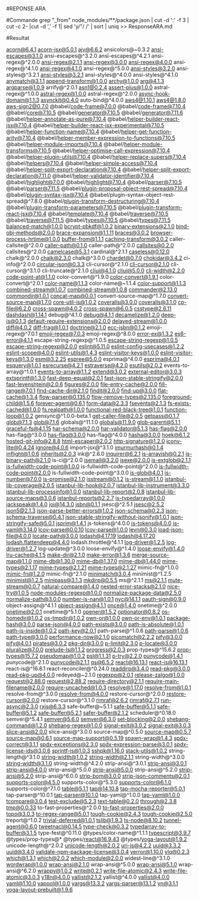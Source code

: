 #REPONSE ARA

#Commande
grep "_from" node_modules/**/package.json | cut -d ':' -f 3 | cut -c 2- |cut -d ',' -f 1| sed 'y/"/ /' | sort | uniq >> ResponseARA.md

#Resultat

 acorn@6.4.1 
 acorn-jsx@5.0.1 
 ajv@6.6.2 
 ansicolors@~0.3.2 
 ansi-escapes@3.1.0 
 ansi-escapes@^3.2.0 
 ansi-escapes@^4.2.1 
 ansi-regex@^2.0.0 
 ansi-regex@2.1.1 
 ansi-regex@3.0.0 
 ansi-regex@4.0.0 
 ansi-regex@^4.1.0 
 ansi-regex@4.1.0 
 ansi-regex@^5.0.0 
 ansi-styles@3.2.0 
 ansi-styles@^3.2.1 
 ansi-styles@3.2.1 
 ansi-styles@^4.0.0 
 ansi-styles@^4.1.0 
 anymatch@3.1.1 
 append-transform@1.0.0 
 archy@1.0.0 
 arg@4.1.3 
 argparse@1.0.9 
 arrify@^2.0.1 
 asn1@0.2.4 
 assert-plus@1.0.0 
 astral-regex@^1.0.0 
 astral-regex@1.0.0 
 astral-regex@^2.0.0 
 async-hook-domain@1.1.3 
 asynckit@0.4.0 
 auto-bind@^4.0.0 
 aws4@1.10.1 
 aws4@1.8.0 
 aws-sign2@0.7.0 
 @babel/code-frame@7.0.0 
 @babel/code-frame@7.10.4 
 @babel/core@7.10.5 
 @babel/generator@7.10.5 
 @babel/generator@7.11.6 
 @babel/helper-annotate-as-pure@7.10.4 
 @babel/helper-builder-react-jsx@7.10.4 
 @babel/helper-builder-react-jsx-experimental@7.10.5 
 @babel/helper-function-name@7.10.4 
 @babel/helper-get-function-arity@7.10.4 
 @babel/helper-member-expression-to-functions@7.10.5 
 @babel/helper-module-imports@7.10.4 
 @babel/helper-module-transforms@7.10.5 
 @babel/helper-optimise-call-expression@7.10.4 
 @babel/helper-plugin-utils@7.10.4 
 @babel/helper-replace-supers@7.10.4 
 @babel/helpers@7.10.4 
 @babel/helper-simple-access@7.10.4 
 @babel/helper-split-export-declaration@7.10.4 
 @babel/helper-split-export-declaration@7.11.0 
 @babel/helper-validator-identifier@7.10.4 
 @babel/highlight@7.0.0 
 @babel/highlight@7.10.4 
 @babel/parser@7.10.5 
 @babel/parser@7.11.5 
 @babel/plugin-proposal-object-rest-spread@7.10.4 
 @babel/plugin-syntax-jsx@7.10.4 
 @babel/plugin-syntax-object-rest-spread@^7.8.0 
 @babel/plugin-transform-destructuring@7.10.4 
 @babel/plugin-transform-parameters@7.10.5 
 @babel/plugin-transform-react-jsx@7.10.4 
 @babel/template@7.10.4 
 @babel/traverse@7.10.5 
 @babel/traverse@7.11.5 
 @babel/types@7.10.5 
 @babel/types@7.11.5 
 balanced-match@1.0.0 
 bcrypt-pbkdf@1.0.2 
 binary-extensions@2.1.0 
 bind-obj-methods@2.0.0 
 brace-expansion@1.1.11 
 braces@3.0.2 
 browser-process-hrtime@1.0.0 
 buffer-from@1.1.1 
 caching-transform@3.0.2 
 caller-callsite@^2.0.0 
 caller-path@0.1.0 
 caller-path@^2.0.0 
 callsites@0.2.0 
 callsites@^2.0.0 
 camelcase@5.3.1 
 cardinal@^2.1.1 
 caseless@0.12.0 
 chalk@^2.0.0 
 chalk@2.3.0 
 chalk@^3.0.0 
 chardet@0.7.0 
 chokidar@3.4.2 
 ci-info@^2.0.0 
 circular-json@0.3.3 
 cli-cursor@^2.1.0 
 cli-cursor@2.1.0 
 cli-cursor@^3.1.0 
 cli-truncate@^2.1.0 
 cliui@4.1.0 
 cliui@5.0.0 
 cli-width@2.2.0 
 code-point-at@1.1.0 
 color-convert@^1.9.0 
 color-convert@1.9.1 
 color-convert@^2.0.1 
 color-name@1.1.3 
 color-name@~1.1.4 
 color-support@1.1.3 
 combined-stream@1.0.7 
 combined-stream@1.0.8 
 commander@2.13.0 
 commondir@1.0.1 
 concat-map@0.0.1 
 convert-source-map@^1.7.0 
 convert-source-map@1.7.0 
 core-util-is@1.0.2 
 coveralls@3.0.0 
 coveralls@3.1.0 
 cp-file@6.2.0 
 cross-spawn@4.0.2 
 cross-spawn@6.0.5 
 csstype@2.6.11 
 dashdash@1.14.1 
 debug@^4.1.0 
 debug@4.1.1 
 decamelize@1.2.0 
 deep-is@0.1.3 
 default-require-extensions@2.0.0 
 delayed-stream@1.0.0 
 diff@4.0.2 
 diff-frag@1.0.1 
 doctrine@2.1.0 
 ecc-jsbn@0.1.2 
 emoji-regex@^7.0.1 
 emoji-regex@7.0.3 
 emoji-regex@^8.0.0 
 error-ex@1.3.2 
 es6-error@4.1.1 
 escape-string-regexp@^1.0.5 
 escape-string-regexp@1.0.5 
 escape-string-regexp@2.0.0 
 eslint@5.11.0 
 eslint-config-usecases@1.2.2 
 eslint-scope@4.0.0 
 eslint-utils@1.4.3 
 eslint-visitor-keys@1.0.0 
 eslint-visitor-keys@1.3.0 
 esm@3.2.25 
 espree@5.0.0 
 esprima@^4.0.0 
 esprima@4.0.1 
 esquery@1.0.1 
 esrecurse@4.2.1 
 estraverse@4.2.0 
 esutils@2.0.2 
 events-to-array@^1.0.1 
 events-to-array@1.1.2 
 extend@3.0.2 
 external-editor@3.0.3 
 extsprintf@1.3.0 
 fast-deep-equal@2.0.1 
 fast-json-stable-stringify@2.0.0 
 fast-levenshtein@2.0.6 
 figures@2.0.0 
 file-entry-cache@2.0.0 
 fill-range@7.0.1 
 find-cache-dir@2.1.0 
 findit@2.0.0 
 find-up@3.0.0 
 flat-cache@1.3.4 
 flow-parser@0.135.0 
 flow-remove-types@2.135.0 
 foreground-child@1.5.6 
 forever-agent@0.6.1 
 form-data@2.3.3 
 fsevents@2.1.3 
 fs-exists-cached@1.0.0 
 fs.realpath@1.0.0 
 functional-red-black-tree@1.0.1 
 function-loop@1.0.2 
 gensync@^1.0.0-beta.1 
 get-caller-file@2.0.5 
 getpass@0.1.7 
 glob@7.1.3 
 glob@7.1.6 
 globals@^11.1.0 
 globals@11.9.0 
 glob-parent@5.1.1 
 graceful-fs@4.1.15 
 har-schema@2.0.0 
 har-validator@5.1.3 
 has-flag@2.0.0 
 has-flag@^3.0.0 
 has-flag@3.0.0 
 has-flag@^4.0.0 
 hasha@3.0.0 
 hoek@6.1.2 
 hosted-git-info@2.8.8 
 html-escaper@2.0.2 
 http-signature@1.2.0 
 iconv-lite@0.4.24 
 ignore@4.0.6 
 import-jsx@^3.1.0 
 imurmurhash@0.1.4 
 inflight@1.0.6 
 inherits@2.0.3 
 ink@^2.6.0 
 inquirer@6.2.1 
 is-arrayish@0.2.1 
 is-binary-path@2.1.0 
 is-ci@^2.0.0 
 isemail@3.2.0 
 isexe@2.0.0 
 is-extglob@2.1.1 
 is-fullwidth-code-point@1.0.0 
 is-fullwidth-code-point@^2.0.0 
 is-fullwidth-code-point@2.0.0 
 is-fullwidth-code-point@^3.0.0 
 is-glob@4.0.1 
 is-number@7.0.0 
 is-promise@2.1.0 
 isstream@0.1.2 
 is-stream@1.1.0 
 istanbul-lib-coverage@2.0.5 
 istanbul-lib-hook@2.0.7 
 istanbul-lib-instrument@3.3.0 
 istanbul-lib-processinfo@1.0.0 
 istanbul-lib-report@2.0.8 
 istanbul-lib-source-maps@3.0.6 
 istanbul-reports@2.2.7 
 is-typedarray@1.0.0 
 jackspeak@1.4.0 
 joi@14.3.0 
 jsbn@0.1.1 
 jsesc@^2.5.1 
 jsesc@2.5.2 
 json5@2.1.3 
 json-parse-better-errors@1.0.2 
 json-schema@0.2.3 
 json-schema-traverse@0.4.1 
 json-stable-stringify-without-jsonify@1.0.1 
 json-stringify-safe@5.0.1 
 jsprim@1.4.1 
 js-tokens@^4.0.0 
 js-tokens@4.0.0 
 js-yaml@3.14.0 
 lcov-parse@0.0.10 
 lcov-parse@1.0.0 
 levn@0.3.0 
 load-json-file@4.0.0 
 locate-path@3.0.0 
 lodash@4.17.19 
 lodash@4.17.20 
 lodash.flattendeep@4.4.0 
 lodash.throttle@^4.1.1 
 log-driver@1.2.5 
 log-driver@1.2.7 
 log-update@^3.0.0 
 loose-envify@^1.4.0 
 loose-envify@1.4.0 
 lru-cache@4.1.5 
 make-dir@2.1.0 
 make-error@1.3.6 
 merge-source-map@1.1.0 
 mime-db@1.30.0 
 mime-db@1.37.0 
 mime-db@1.44.0 
 mime-types@2.1.17 
 mime-types@2.1.21 
 mime-types@2.1.27 
 mimic-fn@^1.0.0 
 mimic-fn@1.2.0 
 mimic-fn@^2.1.0 
 minimatch@3.0.4 
 minimist@^1.2.5 
 minimist@1.2.5 
 minipass@3.1.3 
 mkdirp@0.5.5 
 ms@^2.1.1 
 ms@2.1.1 
 mute-stream@0.0.7 
 natural-compare@1.4.0 
 nested-error-stacks@2.1.0 
 nice-try@1.0.5 
 node-modules-regexp@1.0.0 
 normalize-package-data@2.5.0 
 normalize-path@3.0.0 
 number-is-nan@1.0.1 
 nyc@14.1.1 
 oauth-sign@0.9.0 
 object-assign@^4.1.1 
 object-assign@4.1.1 
 once@1.4.0 
 onetime@^2.0.0 
 onetime@2.0.1 
 onetime@^5.1.0 
 opener@1.5.2 
 optionator@0.8.2 
 os-homedir@1.0.2 
 os-tmpdir@1.0.2 
 own-or@1.0.0 
 own-or-env@1.0.1 
 package-hash@3.0.0 
 parse-json@4.0.0 
 path-exists@3.0.0 
 path-is-absolute@1.0.1 
 path-is-inside@1.0.2 
 path-key@2.0.1 
 path-parse@^1.0.6 
 path-parse@1.0.6 
 path-type@3.0.0 
 performance-now@2.1.0 
 picomatch@2.2.2 
 pify@3.0.0 
 pify@4.0.1 
 pirates@3.0.2 
 pkg-dir@3.0.0 
 p-limit@2.3.0 
 p-locate@3.0.0 
 pluralize@7.0.0 
 prelude-ls@1.1.2 
 progress@2.0.3 
 prop-types@^15.6.2 
 prop-types@15.7.2 
 pseudomap@1.0.2 
 psl@1.1.31 
 p-try@2.2.0 
 punycode@1.4.1 
 punycode@^2.1.0 
 punycode@2.1.1 
 qs@6.5.2 
 react@16.13.1 
 react-is@16.13.1 
 react-is@^16.8.1 
 react-reconciler@^0.24.0 
 readdirp@3.4.0 
 read-pkg@3.0.0 
 read-pkg-up@4.0.0 
 redeyed@~2.1.0 
 regexpp@2.0.1 
 release-zalgo@1.0.0 
 request@2.88.0 
 request@2.88.2 
 require-directory@2.1.1 
 require-main-filename@2.0.0 
 require-uncached@1.0.3 
 resolve@1.17.0 
 resolve-from@1.0.1 
 resolve-from@^3.0.0 
 resolve-from@4.0.0 
 restore-cursor@^2.0.0 
 restore-cursor@2.0.0 
 restore-cursor@^3.1.0 
 rimraf@2.6.2 
 rimraf@2.7.1 
 run-async@2.3.0 
 rxjs@6.3.3 
 safe-buffer@~5.1.1 
 safe-buffer@5.1.1 
 safe-buffer@5.1.2 
 safe-buffer@5.2.1 
 safer-buffer@2.1.2 
 scheduler@^0.18.0 
 semver@^5.4.1 
 semver@5.6.0 
 semver@6.3.0 
 set-blocking@2.0.0 
 shebang-command@1.2.0 
 shebang-regex@1.0.0 
 signal-exit@3.0.2 
 signal-exit@3.0.3 
 slice-ansi@2.0.0 
 slice-ansi@^3.0.0 
 source-map@^0.5.0 
 source-map@0.5.7 
 source-map@0.6.1 
 source-map-support@0.5.19 
 spawn-wrap@1.4.3 
 spdx-correct@3.1.1 
 spdx-exceptions@2.3.0 
 spdx-expression-parse@3.0.1 
 spdx-license-ids@3.0.6 
 sprintf-js@1.0.3 
 sshpk@1.16.0 
 stack-utils@1.0.2 
 string-length@^3.1.0 
 string-width@1.0.2 
 string-width@2.1.1 
 string-width@^3.0.0 
 string-width@3.1.0 
 string-width@^4.2.0 
 strip-ansi@^3.0.1 
 strip-ansi@3.0.1 
 strip-ansi@4.0.0 
 strip-ansi@^5.0.0 
 strip-ansi@5.0.0 
 strip-ansi@^5.2.0 
 strip-ansi@5.2.0 
 strip-ansi@^6.0.0 
 strip-bom@3.0.0 
 strip-json-comments@2.0.1 
 supports-color@4.5.0 
 supports-color@^5.3.0 
 supports-color@6.1.0 
 supports-color@^7.1.0 
 table@5.1.1 
 tap@14.10.8 
 tap-mocha-reporter@5.0.1 
 tap-parser@^10.0.1 
 tap-parser@10.1.0 
 tap-yaml@^1.0.0 
 tap-yaml@1.0.0 
 tcompare@3.0.4 
 test-exclude@5.2.3 
 text-table@0.2.0 
 through@2.3.8 
 tmp@0.0.33 
 to-fast-properties@^2.0.0 
 to-fast-properties@2.0.0 
 topo@3.0.3 
 to-regex-range@5.0.1 
 tough-cookie@2.4.3 
 tough-cookie@2.5.0 
 treport@^1.0.2 
 trivial-deferred@1.0.1 
 tslib@1.9.3 
 ts-node@8.10.2 
 tunnel-agent@0.6.0 
 tweetnacl@0.14.5 
 type-check@0.3.2 
 typedarray-to-buffer@3.1.5 
 type-fest@^0.11.0 
 @types/color-name@^1.1.1 
 typescript@3.9.7 
 @types/prop-types@* 
 @types/react@16.9.43 
 @types/yoga-layout@1.9.2 
 unicode-length@^2.0.2 
 unicode-length@2.0.2 
 uri-js@4.2.2 
 uuid@3.3.2 
 uuid@3.4.0 
 validate-npm-package-license@3.0.4 
 verror@1.10.0 
 vlq@0.2.3 
 which@1.3.1 
 which@2.0.2 
 which-module@2.0.0 
 widest-line@^3.1.0 
 wordwrap@1.0.0 
 wrap-ansi@2.1.0 
 wrap-ansi@^5.0.0 
 wrap-ansi@5.1.0 
 wrap-ansi@^6.2.0 
 wrappy@1.0.2 
 write@0.2.1 
 write-file-atomic@2.4.3 
 write-file-atomic@3.0.3 
 y18n@4.0.0 
 yallist@2.1.2 
 yallist@^4.0.0 
 yallist@4.0.0 
 yaml@1.10.0 
 yapool@1.0.0 
 yargs@13.3.2 
 yargs-parser@13.1.2 
 yn@3.1.1 
 yoga-layout-prebuilt@1.9.6 
